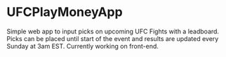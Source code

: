 # UFCPlayMoneyApp
Simple web app to input picks on upcoming UFC Fights with a leadboard. Picks can be placed until start of the event and results are updated every Sunday at 3am EST. Currently working on front-end.
